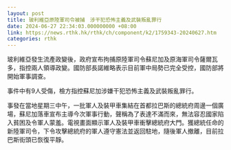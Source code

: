 ```yaml
---
layout: post
title: 玻利維亞原陸軍司令被捕　涉干犯恐怖主義及武裝叛亂罪行
date: 2024-06-27 22:34:03.000000000 +08:00
link: https://news.rthk.hk/rthk/ch/component/k2/1759343-20240627.htm
categories: rthk
---
```


玻利維亞發生流產政變後，政府宣布拘捕原陸軍司令蘇尼加及原海軍司令薩爾瓦多，指控兩人領導政變。國防部長諾維略表示目前軍中局勢已完全受控，國防部將開始軍事調查。

事件中有9人受傷，檢方指控蘇尼加涉嫌干犯恐怖主義及武裝叛亂罪行。

事發在當地星期三中午，一批軍人及裝甲車集結在首都拉巴斯的總統府周邊一個廣場，蘇尼加落車宣布主導今次軍事行動，聲稱為了表達不滿而來，無法容忍國家陷入貧困及令軍人蒙羞。電視畫面顯示軍人及裝甲車衝擊總統府大門。獲總統任命的新陸軍司令，下令攻擊總統府的軍人遵守憲法並返回駐地，隨後軍人撤離，目前拉巴斯街頭已恢復平靜。
